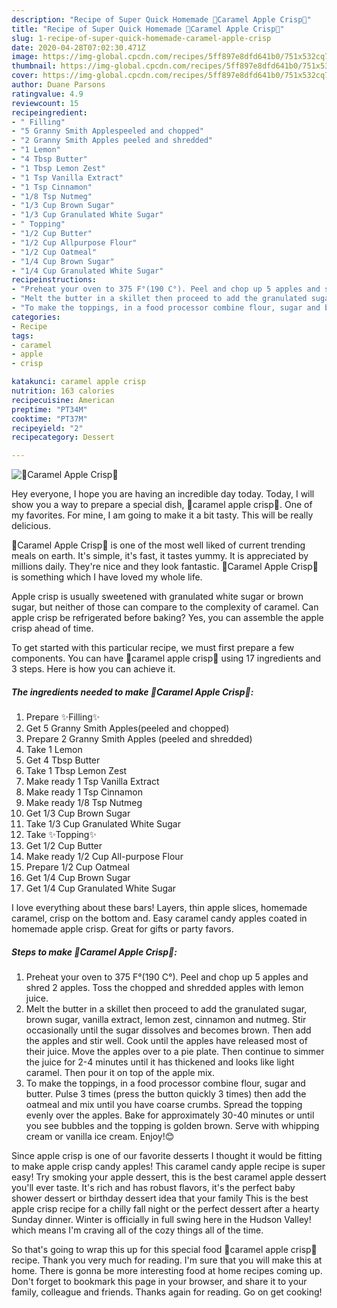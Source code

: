 ```yaml
---
description: "Recipe of Super Quick Homemade 🍎Caramel Apple Crisp🍏"
title: "Recipe of Super Quick Homemade 🍎Caramel Apple Crisp🍏"
slug: 1-recipe-of-super-quick-homemade-caramel-apple-crisp
date: 2020-04-28T07:02:30.471Z
image: https://img-global.cpcdn.com/recipes/5ff897e8dfd641b0/751x532cq70/🍎caramel-apple-crisp🍏-recipe-main-photo.jpg
thumbnail: https://img-global.cpcdn.com/recipes/5ff897e8dfd641b0/751x532cq70/🍎caramel-apple-crisp🍏-recipe-main-photo.jpg
cover: https://img-global.cpcdn.com/recipes/5ff897e8dfd641b0/751x532cq70/🍎caramel-apple-crisp🍏-recipe-main-photo.jpg
author: Duane Parsons
ratingvalue: 4.9
reviewcount: 15
recipeingredient:
- " Filling"
- "5 Granny Smith Applespeeled and chopped"
- "2 Granny Smith Apples peeled and shredded"
- "1 Lemon"
- "4 Tbsp Butter"
- "1 Tbsp Lemon Zest"
- "1 Tsp Vanilla Extract"
- "1 Tsp Cinnamon"
- "1/8 Tsp Nutmeg"
- "1/3 Cup Brown Sugar"
- "1/3 Cup Granulated White Sugar"
- " Topping"
- "1/2 Cup Butter"
- "1/2 Cup Allpurpose Flour"
- "1/2 Cup Oatmeal"
- "1/4 Cup Brown Sugar"
- "1/4 Cup Granulated White Sugar"
recipeinstructions:
- "Preheat your oven to 375 F°(190 C°). Peel and chop up 5 apples and shred 2 apples. Toss the chopped and shredded apples with lemon juice."
- "Melt the butter in a skillet then proceed to add the granulated sugar, brown sugar, vanilla extract, lemon zest, cinnamon and nutmeg. Stir occasionally until the sugar dissolves and becomes brown. Then add the apples and stir well. Cook until the apples have released most of their juice. Move the apples over to a pie plate. Then continue to simmer the juice for 2-4 minutes until it has thickened and looks like light caramel. Then pour it on top of the apple mix."
- "To make the toppings, in a food processor combine flour, sugar and butter. Pulse 3 times (press the button quickly 3 times) then add the oatmeal and mix until you have coarse crumbs. Spread the topping evenly over the apples. Bake for approximately 30-40 minutes or until you see bubbles and the topping is golden brown. Serve with whipping cream or vanilla ice cream. Enjoy!😊"
categories:
- Recipe
tags:
- caramel
- apple
- crisp

katakunci: caramel apple crisp 
nutrition: 163 calories
recipecuisine: American
preptime: "PT34M"
cooktime: "PT37M"
recipeyield: "2"
recipecategory: Dessert

---
```



![🍎Caramel Apple Crisp🍏](https://img-global.cpcdn.com/recipes/5ff897e8dfd641b0/751x532cq70/🍎caramel-apple-crisp🍏-recipe-main-photo.jpg)

Hey everyone, I hope you are having an incredible day today. Today, I will show you a way to prepare a special dish, 🍎caramel apple crisp🍏. One of my favorites. For mine, I am going to make it a bit tasty. This will be really delicious.

🍎Caramel Apple Crisp🍏 is one of the most well liked of current trending meals on earth. It's simple, it's fast, it tastes yummy. It is appreciated by millions daily. They're nice and they look fantastic. 🍎Caramel Apple Crisp🍏 is something which I have loved my whole life.

Apple crisp is usually sweetened with granulated white sugar or brown sugar, but neither of those can compare to the complexity of caramel. Can apple crisp be refrigerated before baking? Yes, you can assemble the apple crisp ahead of time.


To get started with this particular recipe, we must first prepare a few components. You can have 🍎caramel apple crisp🍏 using 17 ingredients and 3 steps. Here is how you can achieve it.

##### The ingredients needed to make 🍎Caramel Apple Crisp🍏:

1. Prepare  ✨Filling✨
1. Get 5 Granny Smith Apples(peeled and chopped)
1. Prepare 2 Granny Smith Apples (peeled and shredded)
1. Take 1 Lemon
1. Get 4 Tbsp Butter
1. Take 1 Tbsp Lemon Zest
1. Make ready 1 Tsp Vanilla Extract
1. Make ready 1 Tsp Cinnamon
1. Make ready 1/8 Tsp Nutmeg
1. Get 1/3 Cup Brown Sugar
1. Take 1/3 Cup Granulated White Sugar
1. Take  ✨Topping✨
1. Get 1/2 Cup Butter
1. Make ready 1/2 Cup All-purpose Flour
1. Prepare 1/2 Cup Oatmeal
1. Get 1/4 Cup Brown Sugar
1. Get 1/4 Cup Granulated White Sugar


I love everything about these bars! Layers, thin apple slices, homemade caramel, crisp on the bottom and. Easy caramel candy apples coated in homemade apple crisp. Great for gifts or party favors. 

##### Steps to make 🍎Caramel Apple Crisp🍏:

1. Preheat your oven to 375 F°(190 C°). Peel and chop up 5 apples and shred 2 apples. Toss the chopped and shredded apples with lemon juice.
1. Melt the butter in a skillet then proceed to add the granulated sugar, brown sugar, vanilla extract, lemon zest, cinnamon and nutmeg. Stir occasionally until the sugar dissolves and becomes brown. Then add the apples and stir well. Cook until the apples have released most of their juice. Move the apples over to a pie plate. Then continue to simmer the juice for 2-4 minutes until it has thickened and looks like light caramel. Then pour it on top of the apple mix.
1. To make the toppings, in a food processor combine flour, sugar and butter. Pulse 3 times (press the button quickly 3 times) then add the oatmeal and mix until you have coarse crumbs. Spread the topping evenly over the apples. Bake for approximately 30-40 minutes or until you see bubbles and the topping is golden brown. Serve with whipping cream or vanilla ice cream. Enjoy!😊


Since apple crisp is one of our favorite desserts I thought it would be fitting to make apple crisp candy apples! This caramel candy apple recipe is super easy! Try smoking your apple dessert, this is the best caramel apple dessert you&#39;ll ever taste. It&#39;s rich and has robust flavors, it&#39;s the perfect baby shower dessert or birthday dessert idea that your family This is the best apple crisp recipe for a chilly fall night or the perfect dessert after a hearty Sunday dinner. Winter is officially in full swing here in the Hudson Valley! which means I&#39;m craving all of the cozy things all of the time. 

So that's going to wrap this up for this special food 🍎caramel apple crisp🍏 recipe. Thank you very much for reading. I'm sure that you will make this at home. There is gonna be more interesting food at home recipes coming up. Don't forget to bookmark this page in your browser, and share it to your family, colleague and friends. Thanks again for reading. Go on get cooking!
